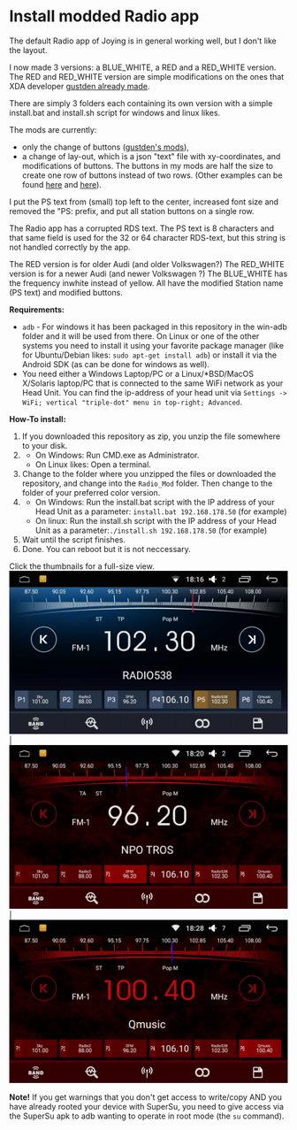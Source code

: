# Install modded Radio app

The default Radio app of Joying is in general working well, but I don't like the layout.

I now made 3 versions: a BLUE\_WHITE, a RED and a RED\_WHITE version. The RED and RED\_WHITE version are simple modifications on the ones that XDA developer [gustden already made](https://forum.xda-developers.com/showpost.php?p=70367793&postcount=434).

There are simply 3 folders each containing its own version with a simple install.bat and install.sh script for windows and linux likes.

The mods are currently:
  * only the change of buttons ([gustden's mods](https://forum.xda-developers.com/showpost.php?p=70367793&postcount=434)),
  * a change of lay-out, which is a json "text" file with xy-coordinates, and modifications of buttons. The buttons in my mods are half the size to create one row of buttons instead of two rows. (Other examples can be found [here](http://4pda.ru/forum/index.php?showtopic=793304&st=1260#entry59675717) and [here](http://4pda.ru/forum/index.php?showtopic=793304&st=1240#entry59642168)).


I put the PS text from (small) top left to the center, increased font size and removed the "PS: prefix, and put all station buttons on a single row.

The Radio app has a corrupted RDS text. The PS text is 8 characters and that same field is used for the 32 or 64 character RDS-text, but this string is not handled correctly by the app. 

The RED version is for older Audi (and older Volkswagen?)
The RED_WHITE version is for a newer Audi (and newer Volkswagen ?)
The BLUE_WHITE has the frequency inwhite instead of yellow.
All have the modified Station name (PS text) and modified buttons.


**Requirements:**</br>
  * `adb` - For windows it has been packaged in this repository in the win-adb folder and it will be used from there. On Linux or one of the other systems you need to install it using your favorite package manager (like for Ubuntu/Debian likes: `sudo apt-get install adb`) or install it via the Android SDK (as can be done for windows as well).
  * You need either a Windows Laptop/PC or a Linux/\*BSD/MacOS X/Solaris laptop/PC that is connected to the same WiFi network as your Head Unit. You can find the ip-address of your head unit via `Settings -> WiFi; vertical "triple-dot" menu in top-right; Advanced`. 

**How-To install:**</br>
1. If you downloaded this repository as zip, you unzip the file somewhere to your disk.
2. 
    * On Windows: Run CMD.exe as Administrator. 
    * On Linux likes: Open a terminal.
3. Change to the folder where you unzipped the files or downloaded the repository, and change into the `Radio_Mod` folder. Then change to the folder of your preferred color version.
4. 
    * On Windows: Run the install.bat script with the IP address of your Head Unit as a parameter: `install.bat 192.168.178.50` (for example)
    * On linux: Run the install.sh script with the IP address of your Head Unit as a parameter:`./install.sh 192.168.178.50` (for example)
5. Wait until the script finishes.
6. Done. You can reboot but it is not neccessary.

Click the thumbnails for a full-size view.
![BLUE_WHITE](BLUE_WHITE/BLUE_WHITE.jpg "Blue_White version") | ![RED_WHITE](RED_WHITE/RED_WHITE.jpg "Red_White version") | ![RED](RED/RED.jpg "Red version")

**Note!**
If you get warnings that you don't get access to write/copy AND you have already rooted your device with SuperSu, you need to give access via the SuperSu apk to adb wanting to operate in root mode (the `su` command).
